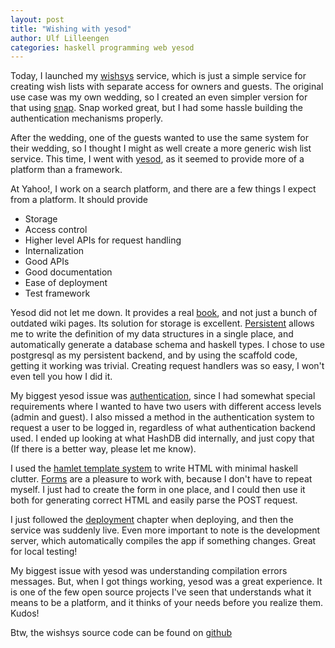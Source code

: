 ```yaml
---
layout: post
title: "Wishing with yesod"
author: Ulf Lilleengen
categories: haskell programming web yesod
---
```

Today, I launched my [wishsys](http://wishsys.dimling.net) service, which is just a simple service for creating wish lists with separate access for owners and guests. The original use case was my own wedding, so I created an even simpler version for that using [snap](http://snapframework.com/). Snap worked great, but I had some hassle building the authentication mechanisms properly. 

After the wedding, one of the guests wanted to use the same system for their wedding, so I thought I might as well create a more generic wish list service. This time, I went with [yesod](http://www.yesodweb.com/), as it seemed to provide more of a platform than a framework.

At Yahoo!, I work on a search platform, and there are a few things I expect from a platform. It should provide

* Storage
* Access control
* Higher level APIs for request handling
* Internalization
* Good APIs
* Good documentation
* Ease of deployment
* Test framework

Yesod did not let me down. It provides a real [book](http://www.yesodweb.com/book), and not just a bunch of outdated wiki pages. Its solution for storage is excellent. [Persistent](http://www.yesodweb.com/book/persistent) allows me to write the definition of my data structures in a single place, and automatically generate a database schema and haskell types. I chose to use postgresql as my persistent backend, and by using the scaffold code, getting it working was trivial. Creating request handlers was so easy, I won't even tell you how I did it.

My biggest yesod issue was [authentication](http://www.yesodweb.com/book/authentication-and-authorization), since I had somewhat special requirements where I wanted to have two users with different access levels (admin and guest). I also missed a method in the authentication system to request a user to be logged in, regardless of what authentication backend used. I ended up looking at what HashDB did internally, and just copy that (If there is a better way, please let me know).

I used the [hamlet template system](http://www.yesodweb.com/book/shakespearean-templates) to write HTML with minimal haskell clutter. [Forms](http://www.yesodweb.com/book/forms) are a pleasure to work with, because I don't have to repeat myself. I just had to create the form in one place, and I could then use it both for generating correct HTML and easily parse the POST request.

I just followed the [deployment](http://www.yesodweb.com/book/deploying-your-webapp) chapter when deploying, and then the service was suddenly live. Even more important to note is the development server, which automatically compiles the app if something changes. Great for local testing!

My biggest issue with yesod was understanding compilation errors messages. But, when I got things working, yesod was a great experience. It is one of the few open source projects I've seen that understands what it means to be a platform, and it thinks of your needs before you realize them. Kudos!

Btw, the wishsys source code can be found on [github](https://github.com/lulf/wishsys)
